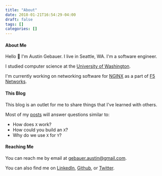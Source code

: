 ```yaml
---
title: "About"
date: 2018-01-21T16:54:29-04:00
draft: false
tags: []
categories: []
---
```


#### About Me  

Hello :wave: I'm Austin Gebauer. I live in Seattle, WA. I'm a software engineer. 

I studied computer science at the 
<a href="https://www.washington.edu/" target="_blank">University of Washington</a>.

I'm  currently working on networking software for 
<a href="https://www.nginx.com/" target="_blank">NGINX</a> as a part of 
<a href="https://f5.com" target="_blank">F5 Networks</a>.

#### This Blog

This blog is an outlet for me to share things that I've learned with others.

Most of my [posts](/posts) will answer questions similar to:

- How does `X` work?
- How could you build an `X`?
- Why do we use `X` for `Y`?

#### Reaching Me

You can reach me by email at <a href="mailto:gebauer.austin@gmail.com">gebauer.austin@gmail.com</a>.

You can also find me on <a href="https://www.linkedin.com/in/austingebauer" target="_blank">LinkedIn</a>, 
<a href="https://github.com/austingebauer" target="_blank">Github</a>, or
<a href="https://twitter.com/austingebauer" target="_blank">Twitter</a>.
